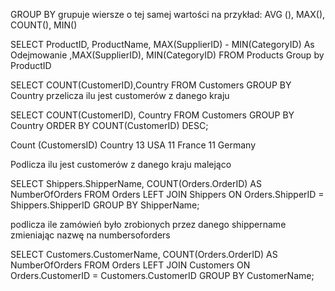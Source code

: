 GROUP BY 
grupuje wiersze o tej samej wartości na przykład: AVG (), MAX(), COUNT(), MIN()


SELECT ProductID, ProductName, MAX(SupplierID) - MIN(CategoryID) As Odejmowanie ,MAX(SupplierID), MIN(CategoryID) FROM Products Group by ProductID


SELECT COUNT(CustomerID),Country
FROM Customers GROUP BY Country
przelicza ilu jest customerów z danego kraju 


SELECT COUNT(CustomerID), Country
FROM Customers
GROUP BY Country
ORDER BY COUNT(CustomerID) DESC;

Count (CustomersID)           Country 
13                           USA
11                           France
11                           Germany

Podlicza ilu jest customerów z danego kraju malejąco


SELECT Shippers.ShipperName, COUNT(Orders.OrderID) AS NumberOfOrders FROM Orders
LEFT JOIN Shippers ON Orders.ShipperID = Shippers.ShipperID
GROUP BY ShipperName;

podlicza ile zamówień było zrobionych przez danego shippername zmieniając nazwę na numbersoforders


SELECT Customers.CustomerName, COUNT(Orders.OrderID) AS NumberOfOrders FROM Orders
LEFT JOIN Customers ON Orders.CustomerID = Customers.CustomerID
GROUP BY CustomerName;